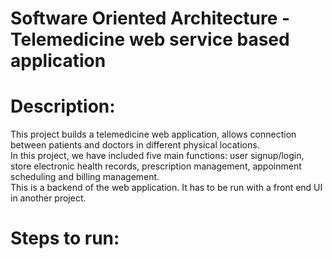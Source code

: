 # Software Oriented Architecture - Telemedicine web service based application
# Description: <br>
This project builds a telemedicine web application, allows connection between patients and doctors in different physical locations. <br>
In this project, we have included five main functions: user signup/login, store electronic health records, prescription management, appoinment scheduling and billing management. <br>
This is a backend of the web application. It has to be run with a front end UI in another project. <br>
# Steps to run: <br>
